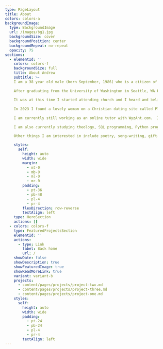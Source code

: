 ```yaml
---
type: PageLayout
title: About
colors: colors-a
backgroundImage:
  type: BackgroundImage
  url: /images/bg1.jpg
  backgroundSize: cover
  backgroundPosition: center
  backgroundRepeat: no-repeat
  opacity: 75
sections:
  - elementId: ''
    colors: colors-f
    backgroundSize: full
    title: About Andrew
    subtitle: >-
    I am a 38 year old male (born September, 1986) who is a citizen of the United States and am currently residing in the country of The Philippines.  I grew up spending copious amounts of time studying chess and teaching myself programming and how to use computers.  I also learned to love sports and enjoy physical activities like walking, hiking, playing tennis, playing various other sports (just for fun and for exercise and perhaps a little friendly competition).  
	  
    After graduating from the University of Washington in Seattle, WA USA in 2008 with a B.S. in chemical engineering I got a job in process engineering and worked only for a short time before there was a major economic catastrophe in the USA which shaped many people's lives, including mine.  I was laid off less than 1 year after starting this first job out of college and I found myself questioning life and the purpose and meaning of it.
	  
    It was at this time I started attending church and I heard and believed the gospel of Jesus Christ.  I was subsequently baptized in the summer of 2009 at age 23 and gave my life to God and his son Jesus Christ.  I subsequently found an obliquely related field of work with Honeywell Process Solutions and worked for them for about 3 years.  I was then offered an opportunity that after much deliberation I decided would be better for me in the future.  It was about 1 year after I accepted this job with a military contractor called GP Strategies working on a simulator of a process control system that I was baptized by the Holy Spirit, which profoundly changed my life even more than when I initially was introduced to Jesus and his saving grace.  It was at this time I received many spiritual blessings, witnessed many truly supernatural miracles and God brought me through a season "in the wilderness" where I had many trials and difficult times (including problems with mental health, homelessness, financial difficulties as a result, and tensions within my immediate family).  This started around 2013 and even as all this was happening I still continued to tutor math and continued to attend church and read the Holy Bible and pray always.  I didn't have it easy, but I learned a lot about God and I am very grateful for this time in my life because it taught me to prioritize and think clearly, with perspective, about my life.
	  
    In 2023 I found a lovely woman on a Christian dating site called Plenty of Fish.  We got married after speaking to each other for about 9 months via video call, much praying and fasting and talking with our loved ones and trusted friends, months of pre-marital counselling offered through my church, and meeting each other in person in Cyprus where my wife happened to be working at the time (she is a citizen of the Philippines).  We are now approaching our two year anniversary in October of 2025 and we are both happily serving God in his kingdom together and serving our neighbors in our local community.  We attend Jesus is Lord church together on a regular basis but we ultimately worship God in the spirit and in truth and so we are not always in physical attendance at a particular church building, we believe God is everywhere and that we can worship him wherever we are.
	  
    I am currently still working as an online tutor with WyzAnt.com.  I have expanded the subject areas I tutor as I have expanded the subject areas I am capable of explaining well.  I am not perfect but I do have a perfect rating on WyzAnt, 5.0/5 with hundreds of ratings and much positive feedback (https://www.wyzant.com/match/tutor/85283819).
	  
    I am also currently studying theology, SQL programming, Python programming, chess, statistics (frequentist and Bayesian approaches), and I still enjoy taking experimental high range intelligence tests for the joy I get in solving the problems on them and remembering that God made me different from other people and that I need to work hard to share my unique abilities with others.
	  
    Other things I am interested in include poetry, song-writing, gift-giving, personal health and fitness and nutrition, longevity, psychometrics in a general sense, investing, and learning other languages (although I will admit, this is not one of my strong abilities).

    styles:
      self:
        height: auto
        width: wide
        margin:
          - mt-0
          - mb-0
          - ml-0
          - mr-0
        padding:
          - pt-36
          - pb-48
          - pl-4
          - pr-4
        flexDirection: row-reverse
        textAlign: left
    type: HeroSection
    actions: []
  - colors: colors-f
    type: FeaturedProjectsSection
    elementId: ''
    actions:
      - type: Link
        label: Back home
        url: /
    showDate: false
    showDescription: true
    showFeaturedImage: true
    showReadMoreLink: true
    variant: variant-b
    projects:
      - content/pages/projects/project-two.md
      - content/pages/projects/project-three.md
      - content/pages/projects/project-one.md
    styles:
      self:
        height: auto
        width: wide
        padding:
          - pt-24
          - pb-24
          - pl-4
          - pr-4
        textAlign: left
---
```

